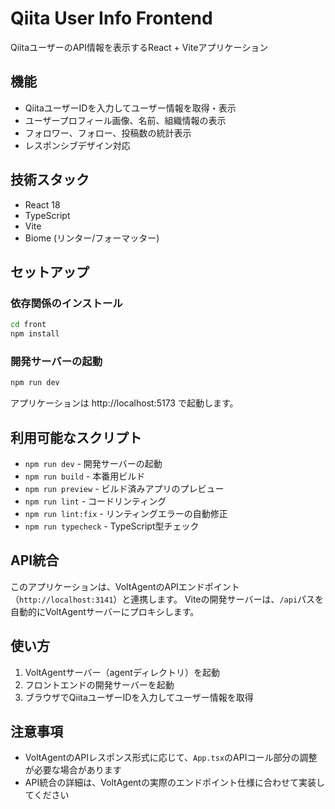 # Qiita User Info Frontend

QiitaユーザーのAPI情報を表示するReact + Viteアプリケーション

## 機能

- QiitaユーザーIDを入力してユーザー情報を取得・表示
- ユーザープロフィール画像、名前、組織情報の表示
- フォロワー、フォロー、投稿数の統計表示
- レスポンシブデザイン対応

## 技術スタック

- React 18
- TypeScript
- Vite
- Biome (リンター/フォーマッター)

## セットアップ

### 依存関係のインストール

```bash
cd front
npm install
```

### 開発サーバーの起動

```bash
npm run dev
```

アプリケーションは http://localhost:5173 で起動します。

## 利用可能なスクリプト

- `npm run dev` - 開発サーバーの起動
- `npm run build` - 本番用ビルド
- `npm run preview` - ビルド済みアプリのプレビュー
- `npm run lint` - コードリンティング
- `npm run lint:fix` - リンティングエラーの自動修正
- `npm run typecheck` - TypeScript型チェック

## API統合

このアプリケーションは、VoltAgentのAPIエンドポイント（`http://localhost:3141`）と連携します。
Viteの開発サーバーは、`/api`パスを自動的にVoltAgentサーバーにプロキシします。

## 使い方

1. VoltAgentサーバー（agentディレクトリ）を起動
2. フロントエンドの開発サーバーを起動
3. ブラウザでQiitaユーザーIDを入力してユーザー情報を取得

## 注意事項

- VoltAgentのAPIレスポンス形式に応じて、`App.tsx`のAPIコール部分の調整が必要な場合があります
- API統合の詳細は、VoltAgentの実際のエンドポイント仕様に合わせて実装してください